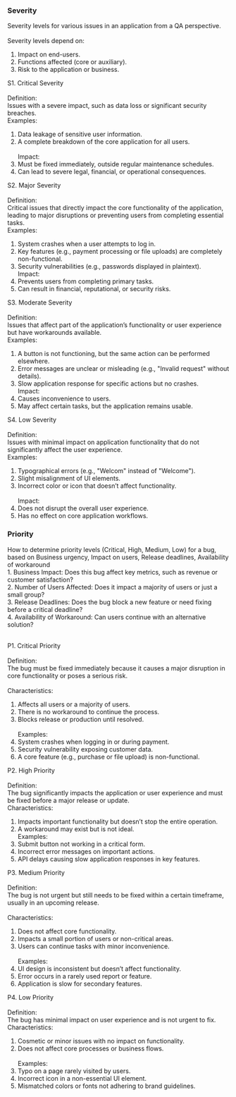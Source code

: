 <h3>Severity</h3>

Severity levels for various issues in an application from a QA perspective.<br>		
Severity levels depend on:		
1. Impact on end-users.		
2. Functions affected (core or auxiliary).		
3. Risk to the application or business.		
		
S1. Critical Severity<br>		
Definition:		
Issues with a severe impact, such as data loss or significant security breaches.		
Examples:		
1. Data leakage of sensitive user information.		
2. A complete breakdown of the core application for all users.	<br>	
Impact:		
1. Must be fixed immediately, outside regular maintenance schedules.		
2. Can lead to severe legal, financial, or operational consequences.		
		
			
S2. Major Severity<br>		
Definition:		
Critical issues that directly impact the core functionality of the application, leading to major disruptions or preventing users from completing essential tasks.		
Examples:		
1. System crashes when a user attempts to log in.		
2. Key features (e.g., payment processing or file uploads) are completely non-functional.<br>		
3. Security vulnerabilities (e.g., passwords displayed in plaintext).		
Impact:		
1. Prevents users from completing primary tasks.		
2. Can result in financial, reputational, or security risks.		
		
	
S3. Moderate Severity	<br>	
Definition:		
Issues that affect part of the application’s functionality or user experience but have workarounds available.		
Examples:		
1. A button is not functioning, but the same action can be performed elsewhere.		
2. Error messages are unclear or misleading (e.g., "Invalid request" without details).		
3. Slow application response for specific actions but no crashes.		<br>
Impact:		
1. Causes inconvenience to users.		
2. May affect certain tasks, but the application remains usable.		
		
		
		
S4. Low Severity	<br>	
Definition:		
Issues with minimal impact on application functionality that do not significantly affect the user experience.		
Examples:		
1. Typographical errors (e.g., "Welcom" instead of "Welcome").		
2. Slight misalignment of UI elements.		
3. Incorrect color or icon that doesn’t affect functionality.	<br>	
Impact:		
1. Does not disrupt the overall user experience.		
2. Has no effect on core application workflows.		


<h3>Priority</h3>
How to determine priority levels (Critical, High, Medium, Low) for a bug, based on Business urgency, Impact on users, Release deadlines, Availability of workaround		<br>			
1. Business Impact: Does this bug affect key metrics, such as revenue or customer satisfaction?			<br>
2. Number of Users Affected: Does it impact a majority of users or just a small group?			<br>
3. Release Deadlines: Does the bug block a new feature or need fixing before a critical deadline?		<br>	
4. Availability of Workaround: Can users continue with an alternative solution?			<br><br>
			
P1. Critical Priority				<br>		
Definition:			
The bug must be fixed immediately because it causes a major disruption in core functionality or poses a serious risk.		<br>	
Characteristics:			
1. Affects all users or a majority of users.			<br>
2. There is no workaround to continue the process.			<br>
3. Blocks release or production until resolved.		<br>	
Examples:			<br>
1. System crashes when logging in or during payment.		<br>	
2. Security vulnerability exposing customer data.		<br>	
3. A core feature (e.g., purchase or file upload) is non-functional.		<br>	
			
			
			
P2. High Priority				<br>	
Definition:			
The bug significantly impacts the application or user experience and must be fixed before a major release or update.			<br>
Characteristics:			
1. Impacts important functionality but doesn’t stop the entire operation.		<br>	
2. A workaround may exist but is not ideal.			<br>
Examples:			<br>
1. Submit button not working in a critical form.			<br>
2. Incorrect error messages on important actions.		<br>	
3. API delays causing slow application responses in key features.	<br>		
			
			
			
P3. Medium Priority				<br>	
Definition:			
The bug is not urgent but still needs to be fixed within a certain timeframe, usually in an upcoming release.		<br>	
Characteristics:			
1. Does not affect core functionality.			<br>
2. Impacts a small portion of users or non-critical areas.			<br>
3. Users can continue tasks with minor inconvenience.		<br>	
Examples:			<br>
1. UI design is inconsistent but doesn’t affect functionality.		<br>	
2. Error occurs in a rarely used report or feature.			<br>
3. Application is slow for secondary features.			<br>
			
			
			
P4. Low Priority				<br>	
Definition:			
The bug has minimal impact on user experience and is not urgent to fix.			<br>
Characteristics:			
1. Cosmetic or minor issues with no impact on functionality.	<br>		
2. Does not affect core processes or business flows.	<br>		
Examples:			<br>
1. Typo on a page rarely visited by users.	<br>		
2. Incorrect icon in a non-essential UI element.	<br>		
3. Mismatched colors or fonts not adhering to brand guidelines.	<br>		


